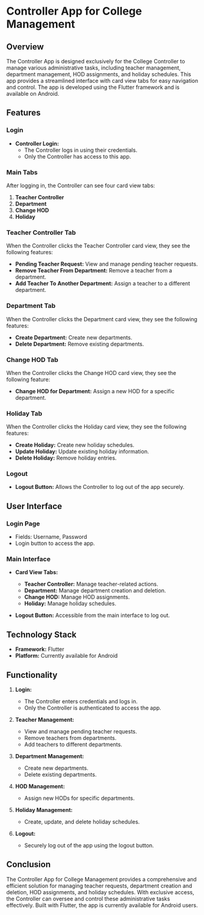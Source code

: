 # Controller App for College Management

## Overview
The Controller App is designed exclusively for the College Controller to manage various administrative tasks, including teacher management, department management, HOD assignments, and holiday schedules. This app provides a streamlined interface with card view tabs for easy navigation and control. The app is developed using the Flutter framework and is available on Android.

## Features

### Login
- **Controller Login:**
    - The Controller logs in using their credentials.
    - Only the Controller has access to this app.

### Main Tabs
After logging in, the Controller can see four card view tabs:

1. **Teacher Controller**
2. **Department**
3. **Change HOD**
4. **Holiday**

### Teacher Controller Tab
When the Controller clicks the Teacher Controller card view, they see the following features:
- **Pending Teacher Request:** View and manage pending teacher requests.
- **Remove Teacher From Department:** Remove a teacher from a department.
- **Add Teacher To Another Department:** Assign a teacher to a different department.

### Department Tab
When the Controller clicks the Department card view, they see the following features:
- **Create Department:** Create new departments.
- **Delete Department:** Remove existing departments.

### Change HOD Tab
When the Controller clicks the Change HOD card view, they see the following feature:
- **Change HOD for Department:** Assign a new HOD for a specific department.

### Holiday Tab
When the Controller clicks the Holiday card view, they see the following features:
- **Create Holiday:** Create new holiday schedules.
- **Update Holiday:** Update existing holiday information.
- **Delete Holiday:** Remove holiday entries.

### Logout
- **Logout Button:** Allows the Controller to log out of the app securely.

## User Interface
### Login Page
- Fields: Username, Password
- Login button to access the app.

### Main Interface
- **Card View Tabs:**
    - **Teacher Controller:** Manage teacher-related actions.
    - **Department:** Manage department creation and deletion.
    - **Change HOD:** Manage HOD assignments.
    - **Holiday:** Manage holiday schedules.

- **Logout Button:** Accessible from the main interface to log out.

## Technology Stack
- **Framework:** Flutter
- **Platform:** Currently available for Android

## Functionality
1. **Login:**
    - The Controller enters credentials and logs in.
    - Only the Controller is authenticated to access the app.

2. **Teacher Management:**
    - View and manage pending teacher requests.
    - Remove teachers from departments.
    - Add teachers to different departments.

3. **Department Management:**
    - Create new departments.
    - Delete existing departments.

4. **HOD Management:**
    - Assign new HODs for specific departments.

5. **Holiday Management:**
    - Create, update, and delete holiday schedules.

6. **Logout:**
    - Securely log out of the app using the logout button.

## Conclusion
The Controller App for College Management provides a comprehensive and efficient solution for managing teacher requests, department creation and deletion, HOD assignments, and holiday schedules. With exclusive access, the Controller can oversee and control these administrative tasks effectively. Built with Flutter, the app is currently available for Android users.
